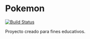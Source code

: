# Pokemon

[![Build Status](https://api.travis-ci.org/DiazMaxiM/Pokemon.svg?branch=master)](https://travis-ci.org/joemccann/dillinger)

Proyecto creado para fines educativos.
